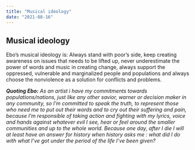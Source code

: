 ```yaml
---
title: "Musical ideology"
date: "2021-08-16"
---
```


## **Musical ideology**

Ebo’s musical ideology is: Always stand with poor’s side, keep creating awareness on issues that needs to be lifted up, never underestimate the power of words and music in creating change, always support the oppressed, vulnerable and marginalized people and populations and always choose the nonviolence as a solution for conflicts and problems.

**_Quoting Ebo:_** _As an artist i have my commitments towards populations/nations, just like any other savior, warner or decision maker in any community, so I’m committed to speak the truth, to represent those who need me to put out their words and to cry out their suffering and pain, because I’m responsible of taking action and fighting with my lyrics, voice and hands against whatever evil I see, hear or feel around the smaller communities and up to the whole world. Because one day, after I die I will at least have an answer for history when history asks me : what did I do with what I’ve got under the period of the life I’ve been given?_
